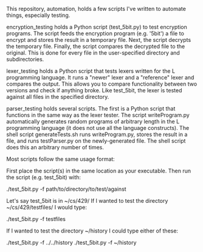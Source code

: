 This repository, automation, holds a few scripts I've written to automate things, especially testing.

encryption_testing holds a Python script (test_5bit.py) to test encryption programs. The script feeds the encryption program (e.g. '5bit') a file to encrypt and stores the result in a temporary file. Next, the script decrypts the temporary file. Finally, the script compares the decrypted file to the original. This is done for every file in the user-specified directory and subdirectories.

lexer_testing holds a Python script that tests lexers written for the L programming language. It runs a "newer" lexer and a "reference" lexer and compares the output. This allows you to compare functionality between two versions and check if anything broke. Like test_5bit, the lexer is tested against all files in the specified directory.

parser_testing holds several scripts. The first is a Python script that functions in the same way as the lexer tester. The script writeProgram.py automatically generates random programs of arbitrary length in the L programming language (it does not use all the language constructs). The shell script generateTests.sh runs writeProgram.py, stores the result in a file, and runs testParser.py on the newly-generated file. The shell script does this an arbitrary number of times.

Most scripts follow the same usage format:

First place the script(s) in the same location as your executable. Then run the script (e.g. test_5bit) with:

./test_5bit.py -f path/to/directory/to/test/against

Let's say test_5bit is in ~/cs/429/
If I wanted to test the directory ~/cs/429/testfiles/ I would type:

./test_5bit.py -f testfiles

If I wanted to test the directory ~/history I could type either of these:

./test_5bit.py -f ../../history
./test_5bit.py -f ~/history
